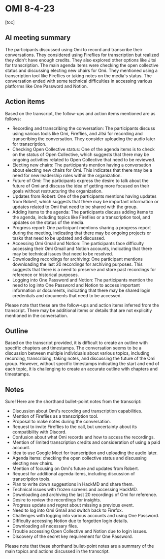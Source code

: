 # OMI 8-4-23

[toc]

## AI meeting summary
The participants discussed using Omi to record and transcribe their conversations. They considered using Fireflies for transcription but realized they didn't have enough credits. They also explored other options like Jitsi for transcription. The main agenda items were checking the open collective status and discussing electing new chairs for Omi. They mentioned using a transcription tool like Fireflies or taking notes on the media's status. The conversation ended with some technical difficulties in accessing various platforms like One Password and Notion.

## Action items
Based on the transcript, the follow-ups and action items mentioned are as follows:

- Recording and transcribing the conversation: The participants discuss using various tools like Omi, Fireflies, and Jitsi for recording and transcribing the conversation. They consider uploading the audio later for transcription.
- Checking Open Collective status: One of the agenda items is to check on the status of Open Collective, which suggests that there may be ongoing activities related to Open Collective that need to be reviewed.
- Electing new chairs: The participants mention having a conversation about electing new chairs for Omi. This indicates that there may be a need for new leadership roles within the organization.
- Future of Omi: The participants express the desire to talk about the future of Omi and discuss the idea of getting more focused on their goals without restructuring the organization.
- Updates from Robert: One of the participants mentions having updates from Robert, which suggests that there may be important information or updates related to Omi that need to be shared with the group.
- Adding items to the agenda: The participants discuss adding items to the agenda, including topics like Fireflies or a transcription tool, and updates on the status of the media.
- Progress report: One participant mentions sharing a progress report during the meeting, indicating that there may be ongoing projects or tasks that need to be updated and discussed.
- Accessing Omi Gmail and Notion: The participants face difficulty accessing their Omi Gmail and Notion accounts, indicating that there may be technical issues that need to be resolved.
- Downloading recordings for archiving: One participant mentions downloading the last 20 recordings for archiving purposes. This suggests that there is a need to preserve and store past recordings for reference or historical purposes.
- Logging into One Password and Notion: The participants mention the need to log into One Password and Notion to access important information or documents, indicating that there may be shared login credentials and documents that need to be accessed.

Please note that these are the follow-ups and action items inferred from the transcript. There may be additional items or details that are not explicitly mentioned in the conversation.

## Outline
Based on the transcript provided, it is difficult to create an outline with specific chapters and timestamps. The conversation seems to be a discussion between multiple individuals about various topics, including recording, transcribing, taking notes, and discussing the future of the Omi group. However, without specific timestamps indicating the start and end of each topic, it is challenging to create an accurate outline with chapters and timestamps.

## Notes
Sure! Here are the shorthand bullet-point notes from the transcript:

- Discussion about Omi's recording and transcription capabilities.
- Mention of Fireflies as a transcription tool.
- Proposal to make notes during the conversation.
- Request to invite Fireflies to the call, but uncertainty about its compatibility with Discord.
- Confusion about what Omi records and how to access the recordings.
- Mention of limited transcription credits and consideration of using a paid account.
- Idea to use Google Meet for transcription and uploading the audio later.
- Agenda items: checking the open collective status and discussing electing new chairs.
- Mention of focusing on Omi's future and updates from Robert.
- Request for additional agenda items, including discussion of transcription tools.
- Plan to write down suggestions in HackMD and share them.
- Technical issues with frozen screens and accessing HackMD.
- Downloading and archiving the last 20 recordings of Omi for reference.
- Desire to review the recordings for insights.
- Progress update and regret about missing a previous event.
- Need to log into Omi Gmail and switch back to Firefox.
- Challenges with logging into various accounts and using One Password.
- Difficulty accessing Notion due to forgotten login details.
- Downloading all necessary files.
- Trouble accessing Open Collective and Notion due to login issues.
- Discovery of the secret key requirement for One Password.

Please note that these shorthand bullet-point notes are a summary of the main topics and actions discussed in the transcript.